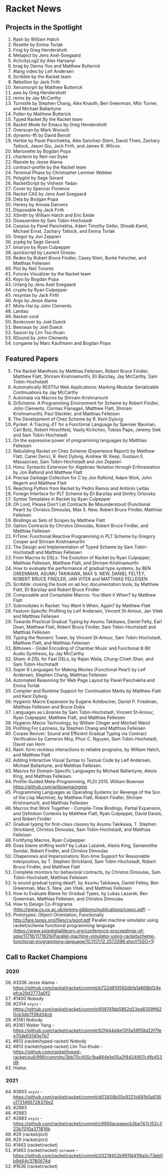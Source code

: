 # Racket News

## Projects in the Spotlight

1. Rash by William Hatch
2. Rosette by Emina Torlak
3. Frog by Greg Hendershott
4. Metapict by Jens Axel-Soegaard
5. ActivityLog2 by Alex Harsanyi
6. brag by Danny Yoo and Matthew Butterick
7. #lang video by Leif Andersen
8. Scribble by the Racket team
9. Rebellion by Jack Firth
10. Xenomorph by Matthew Butterick
11. aws by Greg Hendershott
12. remix by Jay McCarthy
13. Turnstile by Stephen Chang, Alex Knauth, Ben Greenman, Milo Turner, and Michael Ballantyne
14. Pollen by Matthew Butterick
15. Typed Racket By the Racket team
16. Racket Mode for Emacs by Greg Hendershott
17. Overscan by Mark Wunsch
18. dynamic-ffi by David Benoit
19. Herbie by Pavel Panchekha, Alex Sanchez-Stern, David Thien, Zachary Tatlock, Jason Qiu, Jack Firth, and James R. Wilcox.
20. Marionette by Bogdan Popa
21. charterm by Neil van Dyke
22. Riposte by Jesse Alama
23. contract-profile by the Racket team
24. Terminal Phase by Christopher Lemmer Webber
25. Polyglot by Sage Gerard
26. RacketScript by Vishesh Yadav
27. Cover by Spencer Florence
28. Racket CAS by Jens Axel Soegaard
29. Deta by Bodgan Popa
30. Heresy by Annaia Danvers
31. Disposable by Jack Firth
32. XSmith by William Hatch and Eric Eeide
33. Disassemble by Sam Tobin-Hochstadt
34. Cassius by Pavel Panchekha, Adam Timothy Geller, Shoaib Kamil, Michael Ernst, Zachary Tatlock, and Emina Torlak
35. Gregor by Jon Zeppieri
36. zcpkg by Sage Gerard
37. binaryio by Ryan Culpepper
38. quickscript by Laurent Orseau
39. Redex by Robert Bruce Findler, Casey Klein, Burke Fetscher, and Matthias Felleisen
40. Plot by Neil Toronto
41. Futures Visualizer by the Racket team
42. Koyo by Bogdan Popa
43. Urlang by Jens Axel Soegaard
44. crypto by Ryan Culpepper
45. resyntax by Jack Firth
46. Argo by Jesse Alama
47. Molis-Hai by John Clements
48. Landau
49. Racket-cord
50. Bookcover by Joel Dueck
51. Beeswax by Joel Dueck
52. Sauron by Lîm Tsú-thuàn
53. RSound by John Clements
54. congame by Marc Kaufmann and Bogdan Popa

## Featured Papers

5. The Racket Manifesto by Matthias Felleisen, Robert Bruce Findler, Matthew Flatt, Shriram Krishnamurthi, Eli Barzilay, Jay McCarthy, Sam Tobin-Hochstadt
6. Automatically RESTful Web Applications: Marking Modular Serializable Continuations by Jay McCarthy
7. Automata via Macros by Shriram Krishnamurti
8. DrScheme: A Programming Environment for Scheme by Robert Findler, John Clements, Cormac Flanagan, Matthew Flatt, Shriram Krishnamurthi, Paul Steckler, and Matthias Felleisen
9. The Development of Chez Scheme by R. Kent Dybvig
10. Pycket: A Tracing JIT for a Functional Language by Spenser Bauman, Carl Bolz, Robert Hirschfeld, Vasily Kirilichev, Tobias Pape, Jeremy Siek and Sam Tobin-Hochstadt
11. On the expressive power of programming languages by Matthias Felleisen
12. Rebuilding Racket on Chez Scheme (Experience Report) by Matthew Flatt, Caner Derici, R. Kent Dybvig, Andrew W. Keep, Gustavo E. Massaccesi, Sam Tobin-Hochstadt and Jon Zeppieri
13. Honu: Syntactic Extension for Algebraic Notation through Enforestation by Jon Rafkind and Matthew Flatt
14. Precise Garbage Collection for C by Jon Rafkind, Adam Wick, John Regerh and Matthew Flatt
15. Reaching Python from Racket by Pedro Ramos and António Leitão
16. Foreign Interface for PLT Scheme by Eli Barzilay and Dmitry Orlovsky
17. Syntax Templates in Racket by Ryan Culpepper
18. Oh Lord, Please Don’t Let Contracts Be Misunderstood (Functional Pearl) by Christos Dimoulas, Max S. New, Robert Bruce Findler, Matthias Felleisen 
19. Bindings as Sets of Scopes by Matthew Flatt
20. Option Contracts by Christos Dimoulas, Robert Bruce Findler, and Matthias Felleisen
21. FrTime: Functional Reactive Programming in PLT Scheme by Gregory Cooper and Shriram Krishnamurthi
22. The Design and Implementation of Typed Scheme by Sam Tobin-Hochstadt and Matthias Felleisen
23. From Macros to DSLs: The Evolution of Racket by Ryan Culpepper, Matthias Felleisen, Matthew Flatt, and Shriram Krishnamurthi
24. How to evaluate the performance of gradual type systems, by BEN GREENMAN, ASUMU TAKIKAWA, MAX S. NEW, DANIEL FELTEY, ROBERT BRUCE FINDLER, JAN VITEK and MATTHIAS FELLEISEN
25. Scribble: closing the book on ad hoc documentation tools, by Matthew Flatt, Eli Barzilay and Robert Bruce Findler
26. Composable and Compilable Macros: You Want it When? by Matthew Flatt
27. Submodules in Racket: You Want it When, Again? by Matthew Flatt
28. Feature-Specific Profiling by Leif Andersen, Vincent St-Amour, Jan Vitek and Matthias Felleisen
29. Towards Practical Gradual Typing by Asumu Takikawa, Daniel Felty, Earl Dean, Matthew Flatt, Robert Bruce Findler, Sam Tobin-Hochstadt and Matthias Felleisen
30. Typing the Numeric Tower, by Vincent St-Amour, Sam Tobin-Hochstadt, Matthew Flatt, and Matthias Felleisen
31. Bithoven - Gödel Encoding of Chamber Music and Functional 8-Bit Audio Synthesis, by Jay McCarthy
32. Sham: A DSL for Fast DSLs, by Rajan Walia, Chung-Chieh Shan, and Sam Tobin-Hochstadt
33. Super 8 Languages for Making Movies (Functional Pearl) by Leif Andersen, Stephen Chang, Matthias Felleisen
34. Automated Reasoning for Web Page Layout by Pavel Panchekha and Emina Torlak
35. Compiler and Runtime Support for Continuation Marks by Matthew Flatt and Kent Dybvig
36. Hygienic Macro Expansion by Eugene Kohlbecker, Daniel P. Friedman, Matthias Felleisen and Bruce Duba
37. Languages as Libraries by Sam Tobin-Hochstadt, Vincent St-Amour, Ryan Culpepper, Matthew Flatt, and Matthias Felleisen
38. Hygienic Macro Technology, by William Clinger and Mitchell Wand
39. Profiling For Laziness, by Stephen Chang and Matthias Felleisen
40. Corpse Reviver: Sound and Efficient Gradual Typing via Contract Verification by Cameron Moy, Phuc C. Nguyen, Sam Tobin-Hochstadt, David van Horn
41. Rash: form reckless interactions to reliable programs, by William Hatch, and Matthew Flatt
42. Adding Interactive Visual Syntax to Textual Code by Leif Andersen, Michael Ballantyne, and Matthias Felleisen.
43. Macros for Domain-Specific Languages by Michael Ballantyne, Alexis King, and Matthias Felleisen.
44. Profile-Guided Meta-Programming, PLDI 2015. William Bowman https://github.com/wilbowma/pgmp
45. Programming Languages as Operating Systems (or Revenge of the Son of the Lisp Machine), by Matthew Flatt, Robert Findler, Shriram Krishnamurti, and Matthias Felleisen
46. Macros that Work Together - Compile-Time Bindings, Partial Expansion, and Definition Contexts by Matthew Flatt, Ryan Culpepper, David Darais, and Robert Findler
47. Gradual typing for first-class classes by Asumu Takikawa, T. Stephen Strickland, Christos Dimoulas, Sam Tobin-Hochstadt, and Matthias Felleisen
48. Fortifying Macros, Ryan Culpepper
49. Does blame shifting work? by Lukas Lazarek, Alexis King, Samanvitha Sundar, Robert Findler, and Christos Dimoulas
50. Chaperones and Impersonators: Run-time Support for Reasonable Interposition, by T. Stephen Strickland, Sam Tobin-Hochstadt, Robert Bruce Findler, and Matthew Flatt
51. Complete monitors for behavioral contracts, by Christos Dimoulas, Sam Tobin-Hochstadt, Matthias Felleisen
52. Is sound gradual typing dead?, by Asumu Takikawa, Daniel Feltey, Ben Greenman, Max S. New, Jan Vitek, and Matthias Felleisen
53. How to Evaluate Blame for Gradual Types, by Lukas Lazarek, Ben Greenman, Matthias Felleisen, and Christos Dimoulas
54. How to Design Co-Programs (http://www.cs.ox.ac.uk/jeremy.gibbons/publications/copro.pdf)
-- 
55. Prototypes: Object-Orientation, Functionally http://fare.tunes.org/files/cs/poof.pdf
Parallel machine simulator using racket/scheme functional programming language (https://www.spiedigitallibrary.org/conference-proceedings-of-spie/11718/117182N/Parallel-machine-simulator-using-racketscheme-functional-programming-language/10.1117/12.2572096.short?SSO=1)

## Call to Racket Champions

### 2020

36. #3336 Jesse Alama - https://github.com/racket/racket/commit/b722d810592dbfa1a668bf24eefce29d2773a0f2
37. #1400 Nobody
38. #2314 `xxyzz` - https://github.com/racket/racket/commit/659741bb5852d23ed6359ff420cb3db7f38d34cb
39. #3161 Nobody
40. #3161 Walter Yang - https://github.com/racket/racket/commit/62f444d4e13f3a59f59d22f7fee70de63140e7b7
41. #813 (racket/typed-racket) Nobody
42. #813 (racket/typed-racket) Lîm Tsú-thuàn - https://github.com/racket/typed-racket/pull/999/commits/3bb70c405c1ba864e1e05a2f8424907c4fb453d9
43. Hiatus

### 2021

44. #3603 `xxyzz` - https://github.com/racket/racket/commit/d03456b55e9321d491b5a936cf721466728376e2
45. #2883
46. #2883
47. #2883 `xxyzz` - https://github.com/racket/racket/commit/c9956aceaeecb3be747c152c323b7010a371816b
49. #29 (racket/pict)
50. #29 (racket/pict)
51. #1463 (racket/racket)
51. #1463 (racket/racket) `sorawee` - https://github.com/racket/racket/commit/03219452b991f441f6a5c73eb0b9d44c3780674d
52. #1636 (racket/racket)
